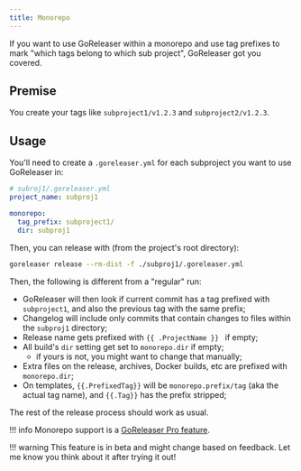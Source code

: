 ```yaml
---
title: Monorepo
---
```


If you want to use GoReleaser within a monorepo and use tag prefixes to mark "which tags belong to which sub project", GoReleaser got you covered.

## Premise

You create your tags like `subproject1/v1.2.3` and `subproject2/v1.2.3`.

## Usage

You'll need to create a `.goreleaser.yml` for each subproject you want to use GoReleaser in:

```yaml
# subroj1/.goreleaser.yml
project_name: subproj1

monorepo:
  tag_prefix: subproject1/
  dir: subproj1
```

Then, you can release with (from the project's root directory):

```sh
goreleaser release --rm-dist -f ./subproj1/.goreleaser.yml
```

Then, the following is different from a "regular" run:

- GoReleaser will then look if current commit has a tag prefixed with `subproject1`, and also the previous tag with the same prefix;
- Changelog will include only commits that contain changes to files within the `subproj1` directory;
- Release name gets prefixed with `{{ .ProjectName }} ` if empty;
- All build's `dir` setting get set to `monorepo.dir` if empty;
  - if yours is not, you might want to change that manually;
- Extra files on the release, archives, Docker builds, etc are prefixed with `monorepo.dir`;
- On templates, `{{.PrefixedTag}}` will be `monorepo.prefix/tag` (aka the actual tag name), and `{{.Tag}}` has the prefix stripped;

The rest of the release process should work as usual.

!!! info
    Monorepo support is a [GoReleaser Pro feature](/pro/).

!!! warning
    This feature is in beta and might change based on feedback.
    Let me know you think about it after trying it out!
